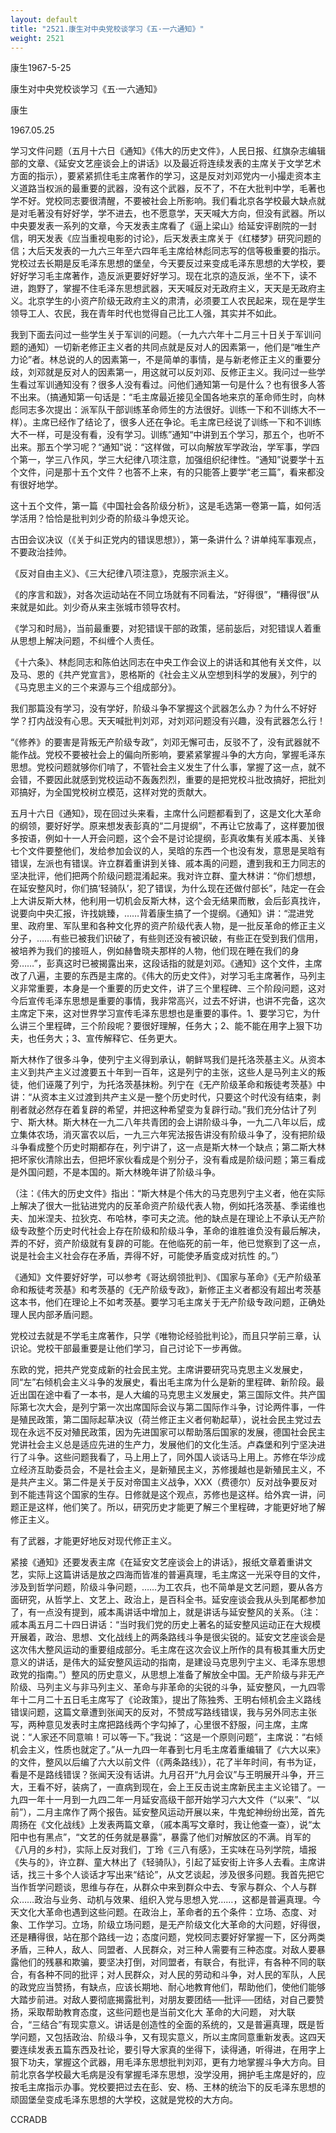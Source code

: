 ```yaml
---
layout: default
title: "2521.康生对中央党校谈学习《五·一六通知》"
weight: 2521
---
```


康生1967-5-25

康生对中央党校谈学习《五·一六通知》

康生

1967.05.25

学习文件问题（五月十六日《通知》《伟大的历史文件》，人民日报、红旗杂志编辑部的文章、《延安文艺座谈会上的讲话》以及最近将连续发表的主席关于文学艺术方面的指示），要紧紧抓住毛主席著作的学习，这是反对刘邓党内一小撮走资本主义道路当权派的最重要的武器，没有这个武器，反不了，不在大批判中学，毛著也学不好。党校同志要很清醒，不要被社会上所影响。我们看北京各学校最大缺点就是对毛著没有好好学，学不进去，也不愿意学，天天喊大方向，但没有武器。所以中央要发表一系列的文章，今天发表主席看了《逼上梁山》给延安评剧院的一封信，明天发表《应当重视电影的讨论》，后天发表主席关于《红楼梦》研究问题的信；大后天发表的一九六三年至六四年毛主席给林彪同志写的信等极重要的指示。党校过去长期是反毛泽东思想的堡垒，今天要反过来变成毛泽东思想的大学校，要好好学习毛主席著作，造反派更要好好学习。现在北京的造反派，坐不下，读不进，跑野了，掌握不住毛泽东思想武器，天天喊反对无政府主义，天天是无政府主义。北京学生的小资产阶级无政府主义的肃清，必须要工人农民起来，现在是学生领导工人、农民，我在青年时代也觉得自己比工人强，其实并不如此。

我到下面去问过一些学生关于军训的问题。（一九六六年十二月三十日关于军训问题的通知）一切新老修正主义者的共同点就是反对人的因素第一，他们是“唯生产力论”者。林总说的人的因素第一，不是简单的事情，是与新老修正主义的重要分歧，刘邓就是反对人的因素第一，用这就可以反刘邓、反修正主义。我问过一些学生看过军训通知没有？很多人没有看过。问他们通知第一句是什么？也有很多人答不出来。（搞通知第一句话是：“毛主席最近接见全国各地来京的革命师生时，向林彪同志多次提出：派军队干部训练革命师生的方法很好。训练一下和不训练大不一样）。主席已经作了结论了，很多人还在争论。毛主席已经说了训练一下和不训练大不一样，可是没有看，没有学习。训练”通知“中讲到五个学习，那五个，也听不出来。那五个学习呢？“通知”说：“这样做，可以向解放军学政治，学军事，学四个第一，学三八作风，学三大纪律八项注意，加强组织纪律性。“通知”说要学十五个文件，问是那十五个文件？也答不上来，有的只能答上要学“老三篇”，看来都没有很好地学。

这十五个文件，第一篇《中国社会各阶级分析》，这是毛选第一卷第一篇，如何活学活用？恰恰是批判刘少奇的阶级斗争熄灭论。

古田会议决议（《关于纠正党内的错误思想》），第一条讲什么？讲单纯军事观点，不要政治挂帅。

《反对自由主义》、《三大纪律八项注意》，克服宗派主义。

《的序言和跋》，对各次运动站在不同立场就有不同看法，“好得很”，“糟得很”从来就是如此。刘少奇从来主张城市领导农村。

《学习和时局》，当前最重要，对犯错误干部的政策，惩前毖后，对犯错误人着重从思想上解决问题，不纠缠个人责任。

《十六条》、林彪同志和陈伯达同志在中央工作会议上的讲话和其他有关文件，以及马、恩的《共产党宣言》，恩格斯的《社会主义从空想到科学的发展》，列宁的《马克思主义的三个来源与三个组成部分》。

我们那篇没有学习，没有学好，阶级斗争不掌握这个武器怎么办？为什么不好好学？打内战没有心思。天天喊批判刘邓，对刘邓问题没有兴趣，没有武器怎么行！

“《修养》的要害是背叛无产阶级专政”，刘邓无懈可击，反驳不了，没有武器就不能作战。党校不要被社会上的偏向所影响，要紧紧掌握斗争的大方向，掌握毛泽东思想。党校问题就够你们啃了，不管社会主义发生了什么事，掌握了这一点，就不会错，不要因此就感到党校运动不轰轰烈烈，重要的是把党校斗批改搞好，把批刘邓搞好，为全国党校树立模范，这样对党的贡献大。

五月十六日《通知》，现在回过头来看，主席什么问题都看到了，这是文化大革命的纲领，要好好学。原来想发表彭真的“二月提纲”，不再让它放毒了，这样要加很多按语，例如十一人开会问题，这个会不是讨论提纲，彭真收集有关戚本禹、关锋七个文件要整他们，发给参加会议的人，吴晗的东西一个也没有发，意思是吴晗有错误，左派也有错误。许立群着重讲到关锋、戚本禹的问题，遭到我和王力同志的坚决批评，他们把两个阶级问题混淆起来。我对许立群、童大林讲：“你们想想，在延安整风时，你们搞‘轻骑队’，犯了错误，为什么现在还做付部长”，陆定一在会上大讲反斯大林，他利用一切机会反斯大林，这个会无结果而散，会后彭真找许，说要向中央汇报，许找姚臻，……背着康生搞了一个提纲。《通知》讲：“混进党里、政府里、军队里和各种文化界的资产阶级代表人物，是一批反革命的修正主义分子，……有些已被我们识破了，有些则还没有被识破，有些正在受到我们信用，被培养为我们的接班人，例如赫鲁晓夫那样的人物，他们现在睡在我们的身旁……”，彭真这时已被揭露出来，这段话指的就是刘邓。《通知》这个文件，主席改了八遍，主要的东西是主席的。《伟大的历史文件》，对学习毛主席著作，马列主义非常重要，本身是一个重要的历史文件，讲了三个里程碑、三个阶段问题，这对今后宣传毛泽东思想是重要的事情，我非常高兴，过去不好讲，也讲不完备，这次主席定下来，这对世界学习宣传毛泽东思想也是重要的事件。1、要学习它，为什么讲三个里程碑，三个阶段呢？要很好理解，任务大；2、能不能在用字上狠下功夫，也任务大；3、宣传解释它、任务更大。

斯大林作了很多斗争，使列宁主义得到承认，朝鲜骂我们是托洛茨基主义。从资本主义到共产主义过渡要五十年到一百年，这是列宁的主张，这些人是马列主义的叛徒，他们诬蔑了列宁，为托洛茨基抹粉。列宁在《无产阶级革命和叛徒考茨基》中讲：“从资本主义过渡到共产主义是一整个历史时代，只要这个时代没有结束，剥削者就必然存在着复辟的希望，并把这种希望变为复辟行动。”我们充分估计了列宁、斯大林。斯大林在一九二八年共青团的会上讲阶级斗争，一九二八年以后，成立集体农场，消灭富农以后，一九三六年宪法报告讲没有阶级斗争了，没有把阶级斗争看成整个历史时期都存在，列宁讲了，这一点是斯大林一个缺点；第二斯大林把坏家伙清除出去，但把坏家伙看成是个别分子，没有看成是阶级问题；第三看成是外国问题，不是本国的。斯大林晚年讲了阶级斗争。

（注：《伟大的历史文件》指出：“斯大林是个伟大的马克思列宁主义者，他在实际上解决了很大一批钻进党内的反革命资产阶级代表人物，例如托洛茨基、季诺维也夫、加米涅夫、拉狄克、布哈林，李可夫之流。他的缺点是在理论上不承认无产阶级专政整个历史时代社会上存在阶级和阶级斗争，革命的谁胜谁负没有最后解决，弄的不好，资产阶级就有复辟的可能。在他临死的前一年，他已觉察到了这一点，说是社会主义社会存在矛盾，弄得不好，可能使矛盾变成对抗性 的。”）

《通知》文件要好好学，可以参考《哥达纲领批判》、《国家与革命》《无产阶级革命和叛徒考茨基》和考茨基的《无产阶级专政》，新修正主义者都没有超出考茨基这本书，他们在理论上不如考茨基。要学习毛主席关于无产阶级专政问题，正确处理人民内部矛盾问题。

党校过去就是不学毛主席著作，只学《唯物论经验批判论》，而且只学前三章，认识论。党校干部最重要是让他们学习，自己讨论下一步再做。

东欧的党，把共产党变成新的社会民主党。主席讲要研究马克思主义发展史，同“左”右倾机会主义斗争的发展史，看出毛主席为什么是新的里程碑、新阶段。最近出国在途中看了一本书，是人大编的马克思主义发展史，第三国际文件。共产国际第七次大会，是列宁第一次出席国际会议与第二国际作斗争，讨论两件事，一件是殖民政策，第二国际起草决议（荷兰修正主义者何勒起草），说社会民主党过去现在永远不反对殖民政策，因为先进国家可以帮助落后国家的发展，德国社会民主党讲社会主义总是适应先进的生产力，发展他们的文化生活。卢森堡和列宁坚决进行了斗争。这些问题我看了，马上用上了，同外国人谈话马上用上。苏修在华沙成立经济互助委员会，不是社会主义，是新殖民主义，苏修援越也是新殖民主义，不是共产主义。第二件是关于反对帝国主义战争，XXX（费德尔）反对战争要反对到不能违背这个国家的生存。日修就是这个观点，苏修也是这样。给外宾一讲，问题正是这样，他们笑了。所以，研究历史才能更了解三个里程碑，才能更好地了解修正主义。

有了武器，才能更好地反对现代修正主义。

紧接《通知》还要发表主席《在延安文艺座谈会上的讲话》，报纸文章着重讲文艺，实际上这篇讲话是放之四海而皆准的普遍真理，毛主席这一光采夺目的文件，涉及到哲学问题，阶级斗争问题，……为工农兵，也不简单是文艺问题，要从各方面研究，从哲学上、文艺上、政治上，是百科全书。延安座谈会我从头到尾都参加了，有一点没有提到，戚本禹讲话中增加上，就是讲话与延安整风的关系。（注：戚本禹五月二十四日讲话：“当时我们党的历史上著名的延安整风运动正在大规模开展着，政治、思想、文化战线上的两条路线斗争是很尖锐的。延安文艺座谈会是这次伟大整风运动的重要组成部分。毛主席在这次会议上所作的具有极其重大历史意义的讲话，是伟大的延安整风运动的指南，是建设马克思列宁主义、毛泽东思想政党的指南。”）整风的历史意义，从思想上准备了解放全中国。无产阶级与非无产阶级、马列主义与非马列主义、革命与非革命的尖锐的斗争，延安整风，一九四零年十二月二十五日毛主席写了《论政策》，提出了陈独秀、王明右倾机会主义路线错误问题，这篇文章遭到张闻天的反对，不赞成写路线错误，我与另外同志主张写，两种意见发表时主席把路线两个字勾掉了，心里很不舒服，问主席，主席说：“人家还不同意嘛！可以等一下。”我说：“这是一个原则问题”，主席说：“右倾机会主义，性质也就定了。”从一九四一年春到七月毛主席着重编辑了《六大以来》的文件，整风以后编了六大以前文件（《两条路线》），花了半年时间，有书为证，看是不是路线错误？张闻天没有话讲。九月召开“九月会议”与王明展开斗争，开三大，王看不好，装病了，一直病到现在，会上王反击说主席新民主主义论错了。一九四一年十一月到一九四二年一月延安高级干部开始学习六大文件（“以来”、“以前”），二月主席作了两个报告。延安整风运动开展以来，牛鬼蛇神纷纷出笼，首先周扬在《文化战线》上发表两篇文章，（戚本禹写文章时，我让他查一查），说“太阳中也有黑点”，“文艺的任务就是暴露”，暴露了他们对解放区的不满。肖军的《八月的乡村》，实际上反对我们，丁玲《三八有感》，王实味在马列学院，墙报《失与的》，许立群、童大林出了《轻骑队》，引起了延安街上许多人去看。主席讲话，找三十多个人谈话才写出来“结论”，从文艺谈起，涉及很多问题。我首先把它当作哲学问题谈，思维与存在，从群众中来到群众中去、专家与群众、个人与群众……政治与业务、动机与效果、组织入党与思想入党……，这都是普遍真理。今天文化大革命也遇到这些问题。在政治上，革命者的五个条件：立场、态度、对象、工作学习。立场，阶级立场问题，是无产阶级文化大革命的大问题，好得很，还是糟得很，站在那个路线一边；态度问题，党校同志要好好掌握一下，区分两类矛盾，三种人，敌人、同盟者、人民群众，对三种人需要有三种态度。对敌人要暴露他们的残暴和欺骗，要坚决打倒，对同盟者，有联合，有批评，有各种不同的联合，有各种不同的批评；对人民群众，对人民的劳动和斗争，对人民的军队，人民的政党应当赞扬，有缺点，应该长期地、耐心地教育他们，帮助他们，使他们能够大踏步前进。对敌人要彻底揭露批判，对朋友要团结──批评──团结，对自己要赞扬，采取帮助教育态度，这些问题也是当前文化大 革命的大问题， 对大联合，“三结合”有现实意义。讲话是创造性的全面的系统的，又是普遍真理，既是哲学问题，又包括政治、阶级斗争，又有现实意义，所以主席同意重新发表。这四天要连续发表五篇东西及社论，要引导大家真的坐得下，读得通，听得进，在用字上狠下功夫，掌握这个武器，用毛泽东思想批判刘邓，更有力地掌握斗争大方向。目前北京各学校最大毛病是没有掌握毛泽东思想，没学没用，拥护毛主席是好的，应按毛主席指示办事。党校要把过去在彭、安、杨、王林的统治下的反毛泽东思想的顽固堡垒变成毛泽东思想的大学校，这就是党校的大方向。

CCRADB

